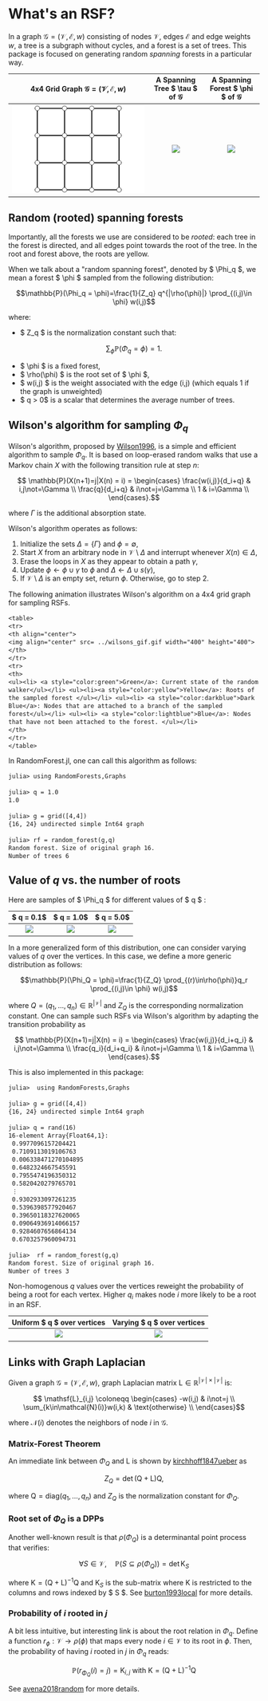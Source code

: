 # What's an RSF?
In a graph $\mathcal{G}=(\mathcal{V},\mathcal{E},w)$ consisting of nodes $\mathcal{V}$, edges $\mathcal{E}$ and edge weights $w$, a tree is a subgraph without cycles, and a forest is a set of trees.
This package is focused on generating random *spanning* forests in a particular way.

4x4 Grid Graph $\mathcal{G}=(\mathcal{V},\mathcal{E},w)$|  A Spanning Tree $ \tau $ of $\mathcal{G}$ | A Spanning Forest $ \phi $ of $\mathcal{G}$
:-------------------------:|:-------------------------:|:-------------------------:
![](ex_graph.svg)   |![](ex_tree.svg)           |![](ex_forest.svg)


## Random (rooted) spanning forests

Importantly, all the forests we use are considered to be *rooted*: each tree in the forest is directed, and all edges point towards the root of the tree. In the root and forest above, the roots are yellow.

When we talk about a "random spanning forest", denoted by $ \\Phi_q $, we mean a forest $ \\phi $ sampled from the following distribution:
```math
\mathbb{P}(\Phi_q = \phi)=\frac{1}{Z_q} q^{|\rho(\phi)|} \prod_{(i,j)\in \phi} w(i,j)
```

where:
- $ Z_q $ is the normalization constant such that:
```math
 \sum_{\phi}\mathbb{P}(\Phi_q = \phi)=1.
```
- $ \phi $ is a fixed forest,
- $ \rho(\phi) $ is the root set of $ \phi $,
- $ w(i,j) $ is the weight associated with the edge (i,j) (which equals 1 if the
  graph is unweighted)
- $ q > 0$ is a scalar that determines the average number of trees.

## Wilson's algorithm for sampling $\Phi_q$
Wilson's algorithm, proposed by [Wilson1996](@cite), is a simple and efficient algorithm to sample $\Phi_q$. It is based on loop-erased random walks that use a Markov chain $X$ with the following transition rule at step $n$:
```math
    \mathbb{P}(X(n+1)=j|X(n) = i) = \begin{cases}
          \frac{w(i,j)}{d_i+q} & i,j\not=\Gamma  \\
          \frac{q}{d_i+q} &  i\not=j=\Gamma \\
          1 &  i=\Gamma \\
    \end{cases}.
```
where $\Gamma$ is the additional absorption state.

Wilson's algorithm operates as follows:
1. Initialize the sets $\Delta=\{\Gamma\}$ and $\phi=\emptyset$,
2. Start $X$ from an arbitrary node in $\mathcal{V}\setminus\Delta$ and interrupt whenever $X(n)\in\Delta$,
3. Erase the loops in $X$ as they appear to obtain a path $\gamma$,
4. Update $\phi \leftarrow \phi\cup\gamma$ to $\phi$ and $\Delta \leftarrow \Delta\cup s(\gamma)$,
5. If $\mathcal{V}\setminus\Delta$ is an empty set, return $\phi$. Otherwise, go to step 2.

The following animation illustrates Wilson's algorithm on a 4x4 grid graph for sampling RSFs.


```@raw html
<table>
<tr>
<th align="center">
<img align="center" src= ../wilsons_gif.gif width="400" height="400">  
</th>
</tr>
<tr>
<th>
<ul><li> <a style="color:green">Green</a>: Current state of the random walker</ul></li> <ul><li><a style="color:yellow">Yellow</a>: Roots of the sampled forest </ul></li> <ul><li> <a style="color:darkblue">Dark Blue</a>: Nodes that are attached to a branch of the sampled forest</ul></li> <ul><li> <a style="color:lightblue">Blue</a>: Nodes that have not been attached to the forest. </ul></li>
</th>
</tr>
</table>
```

In RandomForest.jl, one can call this algorithm as follows:
```@jldoctest
julia> using RandomForests,Graphs

julia> q = 1.0
1.0

julia> g = grid([4,4])
{16, 24} undirected simple Int64 graph

julia> rf = random_forest(g,q)
Random forest. Size of original graph 16.
Number of trees 6
```

## Value of $q$ vs. the number of roots

Here are samples of $ \\Phi_q $ for different values of $ q $ :

$ q = 0.1$      |  $ q = 1.0$   | $ q = 5.0$
:--------------:|:-------------:|:------------:
![](q=0.1.svg)   |![](q=1.0.svg)  |![](q=5.0.svg)

In a more generalized form of this distribution, one can consider varying values of $q$ over the vertices. In this case, we define a more generic distribution as follows:
```math
\mathbb{P}(\Phi_Q = \phi)=\frac{1}{Z_Q} \prod_{(r)\in\rho(\phi)}q_r \prod_{(i,j)\in \phi} w(i,j)
```
where $Q=(q_1,\dots,q_n)\in\mathbb{R}^{|\mathcal{V}|}$ and $Z_Q$ is the corresponding normalization constant. One can sample such RSFs via Wilson's algorithm by adapting the transition probability as
```math
    \mathbb{P}(X(n+1)=j|X(n) = i) = \begin{cases}
          \frac{w(i,j)}{d_i+q_i} & i,j\not=\Gamma  \\
          \frac{q_i}{d_i+q_i} &  i\not=j=\Gamma \\
          1 &  i=\Gamma \\
    \end{cases}.
```
This is also implemented in this package:
```@jldoctest
julia>  using RandomForests,Graphs

julia> g = grid([4,4])
{16, 24} undirected simple Int64 graph

julia> q = rand(16)
16-element Array{Float64,1}:
 0.9977096157204421
 0.7109113019106763
 0.006338471270104895
 0.6482324667545591
 0.7955474196350312
 0.5820420279765701
 ⋮
 0.9302933097261235
 0.5396398577920467
 0.39650118327620065
 0.09064936914066157
 0.9284607656864134
 0.6703257960094731

julia>  rf = random_forest(g,q)
Random forest. Size of original graph 16.
Number of trees 3
```

Non-homogenous $q$ values over the vertices reweight the probability of being a root for each vertex. Higher $q_i$ makes node $i$ more likely to be a root in an RSF.

Uniform $ q $ over vertices |  Varying $ q $ over vertices    
:--------------:|:-------------:
![](quniform.svg)   |![](qnonuniform.svg)  

## Links with Graph Laplacian
Given a graph $\mathcal{G}=(\mathcal{V},\mathcal{E},w)$, graph Laplacian matrix $\mathsf{L}\in\mathbb{R}^{|\mathcal{V}|\times |\mathcal{V}|}$ is:

```math
    \mathsf{L}_{i,j} \coloneqq \begin{cases}
          -w(i,j) &  i\not=j \\
          \sum_{k\in\mathcal{N}(i)}w(i,k) & \text{otherwise} \\
    \end{cases}
```
where $\mathcal{N}(i)$ denotes the neighbors of node $i$ in $\mathcal{G}$.

### Matrix-Forest Theorem
An immediate link between $\Phi_Q$ and $\mathsf{L}$ is shown by [kirchhoff1847ueber](@cite) as
```math
    Z_Q =  \det (\mathsf{Q} + \mathsf{L})\mathsf{Q},
```
where $\mathsf{Q}=\text{diag}(q_1,\dots,q_n)$ and $Z_Q$ is the normalization constant for $\Phi_Q$.

### Root set of $\Phi_Q$ is a DPPs
Another well-known result is that $\rho(\Phi_Q)$ is a determinantal point process that verifies:
```math
  \forall S\in\mathcal{V},\quad \mathbb{P}(S \subseteq \rho(\Phi_Q)) =  \det \mathsf{K}_{S}
```
where $\mathsf{K}= (\mathsf{Q} + \mathsf{L})^{-1}\mathsf{Q}$ and $\mathsf{K}_S$ is the sub-matrix where $\mathsf{K}$ is restricted to the columns and rows indexed by $ S $. See [burton1993local](@cite) for more details.


### Probability of $i$ rooted in $j$
A bit less intuitive, but interesting link is about the root relation in $\Phi_q$. Define a function $r_\phi:\mathcal{V}\rightarrow\rho(\phi)$ that maps every node $i\in\mathcal{V}$ to its root in $\phi$. Then, the probability of having $i$ rooted in $j$ in $\Phi_q$ reads:
```math
  \mathbb{P}(r_{\Phi_Q}(i) = j) = \mathsf{K}_{i,j} \text{ with } \mathsf{K}= (\mathsf{Q} + \mathsf{L})^{-1}\mathsf{Q}
```
See [avena2018random](@cite) for more details.
